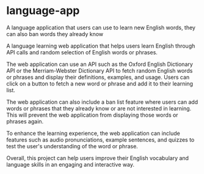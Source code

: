 # language-app
A language application that users can use to learn new English words, they can also ban words they already know

A language learning web application that helps users learn English through API calls and random selection of English words or phrases.

The web application can use an API such as the Oxford English Dictionary API or the Merriam-Webster Dictionary API to fetch random English words or phrases and display their definitions, examples, and usage. Users can click on a button to fetch a new word or phrase and add it to their learning list.

The web application can also include a ban list feature where users can add words or phrases that they already know or are not interested in learning. This will prevent the web application from displaying those words or phrases again.

To enhance the learning experience, the web application can include features such as audio pronunciations, example sentences, and quizzes to test the user's understanding of the word or phrase.

Overall, this project can help users improve their English vocabulary and language skills in an engaging and interactive way.
